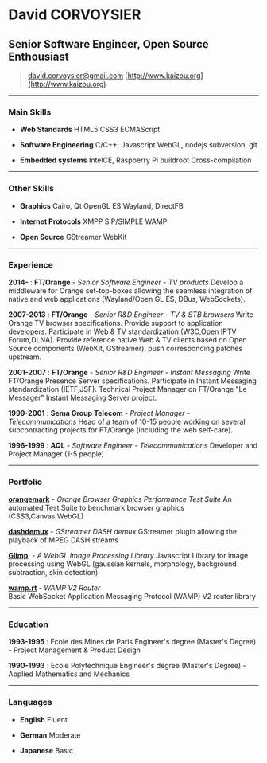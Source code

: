 # David CORVOYSIER
## Senior Software Engineer, Open Source Enthousiast

> [david.corvoysier@gmail.com](david.corvoysier@gmail.com)
> [http://www.kaizou.org](http://www.kaizou.org)

---

### Main Skills

* **Web Standards**
  HTML5
  CSS3
  ECMAScript

* **Software Engineering**
  C/C++, Javascript
  WebGL, nodejs
  subversion, git

* **Embedded systems**
  IntelCE, Raspberry Pi
  buildroot
  Cross-compilation

---

### Other Skills

* **Graphics**
  Cairo, Qt
  OpenGL ES
  Wayland, DirectFB

* **Internet Protocols**
  XMPP
  SIP/SIMPLE
  WAMP

* **Open Source**
  GStreamer
  WebKit

---

### Experience

__2014-__ : **FT/Orange** - *Senior Software Engineer - TV products*
  Develop a middleware for Orange set-top-boxes allowing the seamless integration of native and web applications (Wayland/Open GL ES, DBus, WebSockets).

__2007-2013__ : **FT/Orange** - *Senior R&D Engineer - TV & STB browsers*
  Write Orange TV browser specifications. Provide support to application developers. Participate in Web & TV standardization (W3C,Open IPTV Forum,DLNA). Provide reference native Web & TV clients based on Open Source components (WebKit, GStreamer), push corresponding patches upstream.

__2001-2007__ : **FT/Orange** - *Senior R&D Engineer - Instant Messaging*
  Write FT/Orange Presence Server specifications. Participate in Instant Messaging standardization (IETF,JSF). Technical Project Manager on FT/Orange "Le Messager" Instant Messaging Server project.

__1999-2001__ : **Sema Group Telecom** - *Project Manager - Telecommunications*
  Head of a team of 10-15 people working on several subcontracting projects for FT/Orange (including the web self-care).

__1996-1999__ : **AQL** - *Software Engineer - Telecommunications*
  Developer and Project Manager (1-5 people)

---

### Portfolio

**[orangemark](http://orange-opensource.github.io/orangemark/)** - *Orange Browser Graphics Performance Test Suite*
  An automated Test Suite to benchmark browser graphics (CSS3,Canvas,WebGL)

**[dashdemux](https://github.com/Orange-OpenSource/gstdashdemux)** - *GStreamer DASH demux*
  GStreamer plugin allowing the playback of MPEG DASH streams
  
**[Glimp](https://github.com/Orange-OpenSource/glimp)**: - *A WebGL Image Processing Library*
  Javascript Library for image processing using WebGL (gaussian kernels, morphology, background subtraction, skin detection)

**[wamp.rt](https://www.npmjs.org/package/wamp.rt)** - *WAMP V2 Router*  
  Basic WebSocket Application Messaging Protocol (WAMP) V2 router library

---

### Education

__1993-1995__ : Ecole des Mines de Paris
  Engineer's degree (Master's Degree) - Project Management & Product Design

__1990-1993__ : Ecole Polytechnique
  Engineer's degree (Master's Degree) - Applied Mathematics and Mechanics

---

### Languages

* **English**
  Fluent

* **German**
  Moderate

* **Japanese**
  Basic

